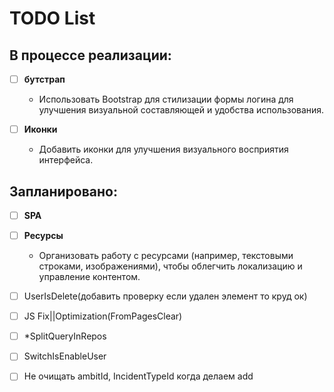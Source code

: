 ﻿# TODO List

## В процессе реализации:


- [ ] **бутстрап**
  - Использовать Bootstrap для стилизации формы логина для улучшения визуальной составляющей и удобства использования.

- [ ] **Иконки**
  - Добавить иконки для улучшения визуального восприятия интерфейса.

## Запланировано:

- [ ] **SPA**

- [ ] **Ресурсы**
  - Организовать работу с ресурсами (например, текстовыми строками, изображениями), чтобы облегчить локализацию и управление контентом.



- [ ] UserIsDelete(добавить проверку если удален элемент то круд ок)
- [ ] JS Fix||Optimization(FromPagesClear)
- [ ] *SplitQueryInRepos
- [ ] SwitchIsEnableUser
- [ ] Не очищать ambitId, IncidentTypeId когда делаем add

